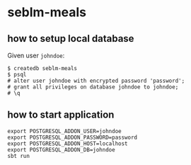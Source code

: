 # seblm-meals

## how to setup local database

Given user `johndoe`:

```shell script
$ createdb seblm-meals
$ psql
# alter user johndoe with encrypted password 'password';
# grant all privileges on database johndoe to johndoe;
# \q
```

## how to start application

```shell
export POSTGRESQL_ADDON_USER=johndoe
export POSTGRESQL_ADDON_PASSWORD=password
export POSTGRESQL_ADDON_HOST=localhost
export POSTGRESQL_ADDON_DB=johndoe
sbt run
```
